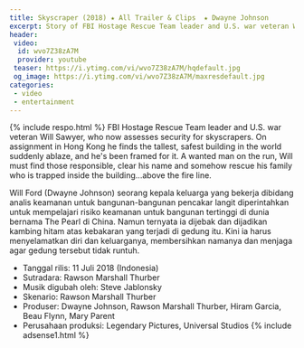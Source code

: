 ```yaml
---
title: Skyscraper (2018) ★ All Trailer & Clips  ★ Dwayne Johnson
excerpt: Story of FBI Hostage Rescue Team leader and U.S. war veteran Will Sawyer, who now assesses security for skyscrapers.
header:
 video:
  id: wvo7Z38zA7M
  provider: youtube
 teaser: https://i.ytimg.com/vi/wvo7Z38zA7M/hqdefault.jpg
 og_image: https://i.ytimg.com/vi/wvo7Z38zA7M/maxresdefault.jpg
categories:
 - video
 - entertainment
---
```

{% include respo.html %}
FBI Hostage Rescue Team leader and U.S. war veteran Will Sawyer, who now assesses security for skyscrapers. On assignment in Hong Kong he finds the tallest, safest building in the world suddenly ablaze, and he's been framed for it. A wanted man on the run, Will must find those responsible, clear his name and somehow rescue his family who is trapped inside the building...above the fire line.

Will Ford (Dwayne Johnson) seorang kepala keluarga yang bekerja dibidang analis keamanan untuk bangunan-bangunan pencakar langit diperintahkan untuk mempelajari risiko keamanan untuk bangunan tertinggi di dunia bernama The Pearl di China. Namun ternyata ia dijebak dan dijadikan kambing hitam atas kebakaran yang terjadi di gedung itu. Kini ia harus menyelamatkan diri dan keluarganya, membersihkan namanya dan menjaga agar gedung tersebut tidak runtuh.

- Tanggal rilis: 11 Juli 2018 (Indonesia)
- Sutradara: Rawson Marshall Thurber
- Musik digubah oleh: Steve Jablonsky
- Skenario: Rawson Marshall Thurber
- Produser: Dwayne Johnson, Rawson Marshall Thurber, Hiram Garcia, Beau Flynn, Mary Parent
- Perusahaan produksi: Legendary Pictures, Universal Studios
{% include adsense1.html %}
